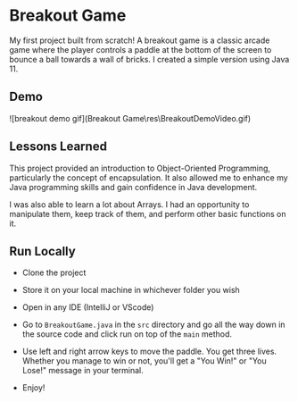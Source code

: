 
# Breakout Game

My first project built from scratch!
A breakout game is a classic arcade game where the player controls a paddle at the bottom of the screen to bounce a ball towards a wall of bricks. I created a simple version using Java 11.



## Demo
![breakout demo gif](Breakout Game\res\BreakoutDemoVideo.gif)



## Lessons Learned

This project provided an introduction to Object-Oriented Programming, particularly the concept of encapsulation. It also allowed me to enhance my Java programming skills and gain confidence in Java development.

I was also able to learn a lot about Arrays. I had an opportunity to manipulate them, keep track of them, and perform other basic functions on it.


## Run Locally

- Clone the project

- Store it on your local machine in whichever folder you wish

- Open in any IDE (IntelliJ or VScode)

- Go to ```BreakoutGame.java``` in the ```src``` directory and go all the way down in the source code and click run on top of the ```main``` method.

- Use left and right arrow keys to move the paddle. You get three lives. Whether you manage to win or not, you'll get a "You Win!" or "You Lose!" message in your terminal.

- Enjoy!


